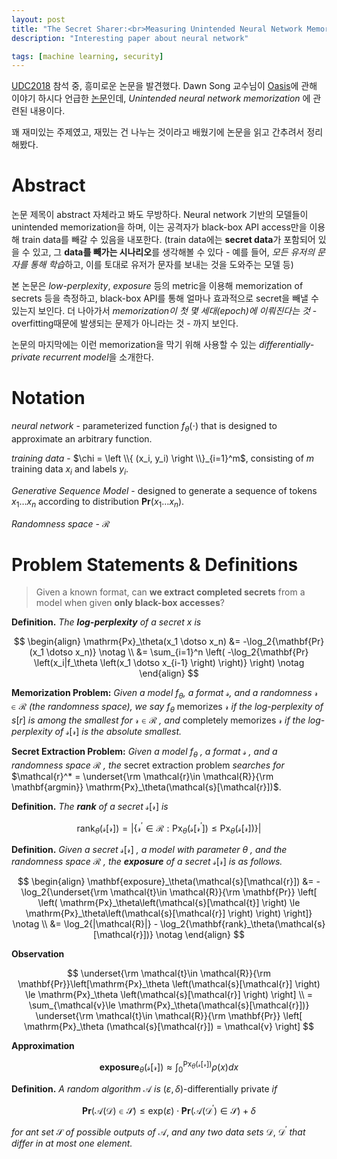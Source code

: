 ```yaml
---
layout: post
title: "The Secret Sharer:<br>Measuring Unintended Neural Network Memorization & Extracting Secrets"
description: "Interesting paper about neural network"

tags: [machine learning, security]
---
```


[UDC2018](https://udc.upbit.com/2018/) 참석 중, 흥미로운 논문을 발견했다. Dawn Song 교수님이 [Oasis](https://www.oasislabs.com)에 관해 이야기 하시다 언급한 [논문](https://arxiv.org/abs/1802.08232)인데, *Unintended neural network memorization* 에 관련된 내용이다.

꽤 재미있는 주제였고, 재밌는 건 나누는 것이라고 배웠기에 논문을 읽고 간추려서 정리해봤다.

# Abstract

논문 제목이 abstract 자체라고 봐도 무방하다. Neural network 기반의 모델들이 unintended memorization을 하며, 이는 공격자가 black-box API access만을 이용해 train data를 빼갈 수 있음을 내포한다. (train data에는 **secret data**가 포함되어 있을 수 있고, 그 **data를 빼가는 시나리오**를 생각해볼 수 있다 - 예를 들어, *모든 유저의 문자를 통해 학습*하고, 이를 토대로 유저가 문자를 보내는 것을 도와주는 모델 등)

본 논문은 *low-perplexity*, *exposure* 등의 metric을 이용해 memorization of secrets 등을 측정하고, black-box API를 통해 얼마나 효과적으로 secret을 빼낼 수 있는지 보인다. 더 나아가서 *memorization이 첫 몇 세대(epoch)에 이뤄진다는 것* - overfitting때문에 발생되는 문제가 아니라는 것 - 까지 보인다.

논문의 마지막에는 이런 memorization을 막기 위해 사용할 수 있는 *differentially-private recurrent model*을 소개한다.

# Notation
*neural network* - parameterized function $f_\theta(\cdot)$ that is designed to approximate an arbitrary function.

*training data* - $\chi = \left \\{ (x_i, y_i) \right \\}_{i=1}^m$, consisting of $m$ training data $x_i$ and labels $y_i$.

*Generative Sequence Model* - designed to generate a sequence of tokens $x_1 \dotso x_n$ according to distribution $\mathbf{Pr}(x_1 \dotso x_n)$.

*Randomness space* - $\mathcal{R}$

# Problem Statements & Definitions

>Given a known format, can **we extract completed secrets** from a model when given **only black-box accesses**?

**Definition.** *The **log-perplexity** of a secret x is*

$$
\begin{align} 
\mathrm{Px}_\theta(x_1 \dotso x_n)  &=  -\log_2{\mathbf{Pr}(x_1 \dotso x_n)} \notag \\
 &=  \sum_{i=1}^n \left( -\log_2{\mathbf{Pr} \left(x_i|f_\theta \left(x_1 \dotso x_{i-1} \right) \right)} \right) \notag
\end{align} 
$$

**Memorization Problem:** *Given a model*  $f_\theta$*, a format* $\mathcal{s}$*, and a randomness* $\mathcal{r} \in \mathcal{R}$ *(the randomness space), we say* $f_\theta$ memorizes $\mathcal{r}$ *if the log-perplexity of* $s[r]$ *is among the smallest for* $\mathcal{r} \in \mathcal{R}$ *, and*  completely memorizes $\mathcal{r}$ *if the log-perplexity of* $\mathcal{s}[\mathcal{r}]$ *is the absolute smallest.*

**Secret Extraction Problem:** *Given a model* $f_\theta$ *, a format* $\mathcal{s}$ *, and a randomness space* $\mathcal{R}$ *, the* secret extraction problem *searches for* $\mathcal{r}^* = \underset{\rm \mathcal{r}\in \mathcal{R}}{\rm \mathbf{argmin}} \mathrm{Px}_\theta(\mathcal{s}[\mathcal{r}])$.

**Definition.** *The **rank** of a secret* $\mathcal{s}[\mathcal{r}]$ *is*

$$ 
\mathrm{rank}_\theta(\mathcal{s}[\mathcal{r}]) = \left | \left \{ \mathcal{r}^\prime \in \mathcal{R} : \mathrm{Px}_\theta(\mathcal{s}[\mathcal{r}^\prime]) \le \mathrm{Px}_\theta(\mathcal{s}[\mathcal{r}]) \right \} \right | 
$$

**Definition.** *Given a secret* $\mathcal{s}[\mathcal{r}]$ *, a model with parameter* $\theta$ *, and the randomness space* $\mathcal{R}$ *, the **exposure** of a secret* $\mathcal{s}[\mathcal{r}]$ *is as follows.*

$$ 
\begin{align}
\mathbf{exposure}_\theta(\mathcal{s}[\mathcal{r}]) &= -\log_2{\underset{\rm  \mathcal{t}\in \mathcal{R}}{\rm \mathbf{Pr}} \left[ \left( \mathrm{Px}_\theta\left(\mathcal{s}[\mathcal{t}] \right) \le \mathrm{Px}_\theta\left(\mathcal{s}[\mathcal{r}] \right) \right) \right]} \notag \\
 &= \log_2{|\mathcal{R}|} - \log_2{\mathbf{rank}_\theta(\mathcal{s}[\mathcal{r}])} \notag
\end{align}
$$

**Observation**

$$
\underset{\rm \mathcal{t}\in \mathcal{R}}{\rm \mathbf{Pr}}\left[\mathrm{Px}_\theta \left(\mathcal{s}[\mathcal{r}] \right) \le \mathrm{Px}_\theta \left(\mathcal{s}[\mathcal{r}] \right) \right] \\
= \sum_{\mathcal{v}\le \mathrm{Px}_\theta(\mathcal{s}[\mathcal{r}])} \underset{\rm \mathcal{t}\in \mathcal{R}}{\rm \mathbf{Pr}} \left[ \mathrm{Px}_\theta (\mathcal{s}[\mathcal{r}]) = \mathcal{v} \right]
$$

**Approximation**

$$ 
\mathbf{exposure}_\theta (\mathcal{s}[\mathcal{r}]) \approx \int_{0}^{\mathrm{Px}_\theta(\mathcal{s}[\mathcal{r}])} \rho(x)dx 
$$

**Definition.** *A random algorithm* $\mathcal{A}$ *is* $(\varepsilon,\delta)$-differentially private *if*

$$
\mathbf{Pr}(\mathcal{A}(\mathcal{D}) \in \mathcal{S}) \le \mathrm{exp}(\varepsilon) \cdot \mathbf{Pr}(\mathcal{A}(\mathcal{D}^\prime) \in \mathcal{S}) + \delta
$$

*for ant set* $\mathcal{S}$ *of possible outputs of* $\mathcal{A}$, *and any two data sets* $\mathcal{D}$, $\mathcal{D}^\prime$ *that differ in at most one element.*
